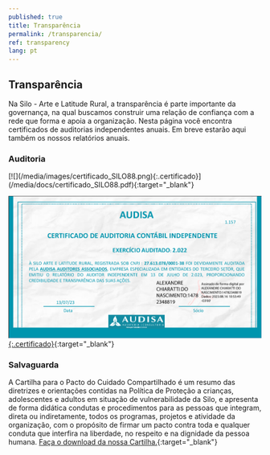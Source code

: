 ```yaml
---
published: true
title: Transparência
permalink: /transparencia/
ref: transparency
lang: pt
---
```


<h2>Transparência</h2>

Na Silo - Arte e Latitude Rural, a transparência é parte importante da governança, na qual buscamos construir uma relação de confiança com a rede que forma e apoia a organização. Nesta página você encontra certificados de auditorias independentes anuais. Em breve estarão aqui também os nossos relatórios anuais.

<h3>Auditoria</h3>
[![](/media/images/certificado_SILO88.png){:.certificado}](/media/docs/certificado_SILO88.pdf){:target="_blank"}

[![](/media/images/Certificado_SILO_2022.png){:.certificado}](/media/docs/Certificado_SILO_2022.pdf){:target="_blank"}

<h3>Salvaguarda</h3>

A Cartilha para o Pacto do Cuidado Compartilhado é um resumo das diretrizes e orientações contidas na Política de Proteção a crianças, adolescentes e adultos em situação de vulnerabilidade da Silo, e apresenta de forma didática condutas e procedimentos para as pessoas que integram, direta ou indiretamente, todos os programas, projetos e atividade da organização, com o propósito de firmar um pacto contra toda e qualquer conduta que interfira na liberdade, no respeito e na dignidade da pessoa humana. [Faça o download da nossa Cartilha.](/media/docs/cartilha_pacto_cuidado_compartilhado.pdf){:target="_blank"}

